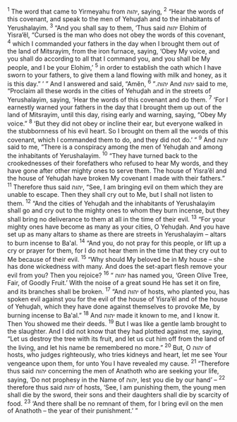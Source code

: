 <sup>1</sup> The word that came to Yirmeyahu from יהוה, saying,
<sup>2</sup> “Hear the words of this covenant, and speak to the men of Yehuḏah and to the inhabitants of Yerushalayim.
<sup>3</sup> “And you shall say to them, ‘Thus said יהוה Elohim of Yisra’ĕl, “Cursed is the man who does not obey the words of this covenant,
<sup>4</sup> which I commanded your fathers in the day when I brought them out of the land of Mitsrayim, from the iron furnace, saying, ‘Obey My voice, and you shall do according to all that I command you, and you shall be My people, and I be your Elohim,’
<sup>5</sup> in order to establish the oath which I have sworn to your fathers, to give them a land flowing with milk and honey, as it is this day.” ’ ” And I answered and said, “Amĕn, יהוה.”
<sup>6</sup> And יהוה said to me, “Proclaim all these words in the cities of Yehuḏah and in the streets of Yerushalayim, saying, ‘Hear the words of this covenant and do them.
<sup>7</sup> ‘For I earnestly warned your fathers in the day that I brought them up out of the land of Mitsrayim, until this day, rising early and warning, saying, “Obey My voice.”
<sup>8</sup> ‘But they did not obey or incline their ear, but everyone walked in the stubbornness of his evil heart. So I brought on them all the words of this covenant, which I commanded them to do, and they did not do.’ ”
<sup>9</sup> And יהוה said to me, “There is a conspiracy among the men of Yehuḏah and among the inhabitants of Yerushalayim.
<sup>10</sup> “They have turned back to the crookednesses of their forefathers who refused to hear My words, and they have gone after other mighty ones to serve them. The house of Yisra’ĕl and the house of Yehuḏah have broken My covenant I made with their fathers.”
<sup>11</sup> Therefore thus said יהוה, “See, I am bringing evil on them which they are unable to escape. Then they shall cry out to Me, but I shall not listen to them.
<sup>12</sup> “And the cities of Yehuḏah and the inhabitants of Yerushalayim shall go and cry out to the mighty ones to whom they burn incense, but they shall bring no deliverance to them at all in the time of their evil.
<sup>13</sup> “For your mighty ones have become as many as your cities, O Yehuḏah. And you have set up as many altars to shame as there are streets in Yerushalayim – altars to burn incense to Ba‛al.
<sup>14</sup> “And you, do not pray for this people, or lift up a cry or prayer for them, for I do not hear them in the time that they cry out to Me because of their evil.
<sup>15</sup> “Why should My beloved be in My house – she has done wickedness with many. And does the set-apart flesh remove your evil from you? Then you rejoice?
<sup>16</sup> “ יהוה has named you, ‘Green Olive Tree, Fair, of Goodly Fruit.’ With the noise of a great sound He has set it on fire, and its branches shall be broken.
<sup>17</sup> “And יהוה of hosts, who planted you, has spoken evil against you for the evil of the house of Yisra’ĕl and of the house of Yehuḏah, which they have done against themselves to provoke Me, by burning incense to Ba‛al.”
<sup>18</sup> And יהוה made it known to me, and I know it. Then You showed me their deeds.
<sup>19</sup> But I was like a gentle lamb brought to the slaughter. And I did not know that they had plotted against me, saying, “Let us destroy the tree with its fruit, and let us cut him off from the land of the living, and let his name be remembered no more.”
<sup>20</sup> But, O יהוה of hosts, who judges righteously, who tries kidneys and heart, let me see Your vengeance upon them, for unto You I have revealed my cause.
<sup>21</sup> “Therefore thus said יהוה concerning the men of Anathoth who are seeking your life, saying, ‘Do not prophesy in the Name of יהוה, lest you die by our hand’ –
<sup>22</sup> therefore thus said יהוה of hosts, ‘See, I am punishing them, the young men shall die by the sword, their sons and their daughters shall die by scarcity of food.
<sup>23</sup> ‘And there shall be no remnant of them, for I bring evil on the men of Anathoth – the year of their punishment.’ ”
